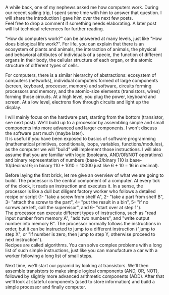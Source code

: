 A while back, one of my nephews asked me how computers work. During our recent sailing trip, I spent some time with him to answer that question. I will share the introduction I gave him over the next few  posts.  
Feel free to drop a comment if something needs elaborating. A later post will list technical references for further reading.

"How do computers work?" can be answered at many levels, just like "How does biological life work?". For life, you can explain that there is an ecosystem of plants and animals, the interaction of animals, the physical and behavioral attributes of individuals of a specie, the function of different organs in their body, the cellular structure of each organ, or the atomic structure of different types of cells.

For computers, there is a similar hierarchy of abstractions: ecosystem of computers (networks), individual computers formed of large components (screen, keyboard, proceesor, memory) and software, circuits forming processors and memory, and the atomic-size elements (transistors, wires) forming those circuits. At a high level, you plug the power, keyboard and screen. At a low level, electrons flow through circuits and light up the display. 

I will mainly focus on the hardware part, starting from the bottom (transistor, see next post). We'll build up to a processor by assembling simple and small components into more advanced and larger components. I won't discuss the software part much (maybe later).  
It is useful if you have been exposed to basics of software programming (mathematical primitives, conditionals, loops, variables, functions/modules), as the computer we will "build" will implement those instructions. 
I will also assume that you are familiar with logic (booleans, AND/OR/NOT operations) and binary representation of numbers (base-2/binary 110 is base-10/decimal 6; in binary 110 + 1010 = 10000 just like 6 + 10 = 16 in decimal).

Before laying the first brick, let me give an overview of what we are going to build. The processor is the central component of a computer. At every tick of the clock, it reads an instruction and executes it. In a sense, the processor is like a dull but diligent factory worker who follows a detailed recipe or script (1- "take a screw from shelf A", 2- "take a part from shelf B", 3- "attach the screw to the part", 4- "put the result in a bin", 5- "if no screws are left, call the supervisor", and 6- "start over at step 1").  
The processor can execute different types of instructions, such as "read input number from memory A", "add two numbers", and "write output number into memory B". The processor normally follows the instructions in order, but it can be instructed to jump to a different instruction ("jump to step X", or "if number is zero, then jump to step  Y, otherwise proceed to next instruction").  
Recipes are called algorithms. You can solve complex problems with a long list of such simple instructions, just like you can manufacture a car with a worker following a long list of small steps.

Next time, we'll start our pyramid by looking at transistors. We'll then assemble transistors to make simple logical components (AND, OR, NOT), followed by  slightly more advanced arithmetic components (ADD). After that we'll look at stateful components (used to store information) and build a simple processor and finally computer.
